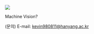 <img src="https://capsule-render.vercel.app/api?type=venom&color=A3DCBE&height=200&section=header&text=Guideline%20for%20beginner&fontSize=70" />

 Machine Vision?

(문의) E-mail: kevin980811@hanyang.ac.kr
